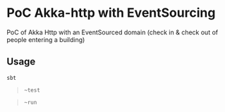 # PoC Akka-http with EventSourcing

PoC of Akka Http with an EventSourced domain (check in & check out of people entering a building)

## Usage

`sbt`

> `~test`

> `~run`
